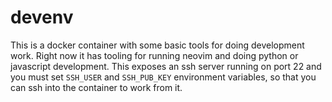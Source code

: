 # devenv
This is a docker container with some basic tools for doing development work.
Right now it has tooling for running neovim and doing python or javascript
development. This exposes an ssh server running on port 22 and you must set
`SSH_USER` and `SSH_PUB_KEY` environment variables, so that you can ssh into the
container to work from it.
